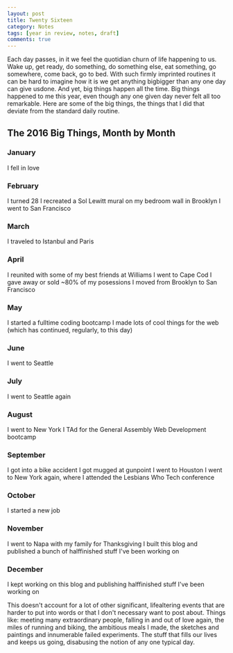 ```yaml
---
layout: post
title: Twenty Sixteen
category: Notes
tags: [year in review, notes, draft]
comments: true
---
```


<p>Each day passes, in it we feel the quotidian churn of life happening to us. Wake up, get ready, do something, do something else, eat something, go somewhere, come back, go to bed. With such firmly imprinted routines it can be hard to imagine how it is we get anything bigbigger than any one day can give usdone. And yet, big things happen all the time. Big things happened to me this year, even though any one given day never felt all too remarkable. Here are some of the big things, the things that I did that deviate from the standard daily routine.</p>

<h2>The 2016 Big Things, Month by Month</h2>

<h3>January</h3>
 I fell in love

<h3>February</h3>
 I turned 28
 I recreated a Sol Lewitt mural on my bedroom wall in Brooklyn
 I went to San Francisco

<h3>March</h3>
 I traveled to Istanbul and Paris

<h3>April</h3>
 I reunited with some of my best friends at Williams
 I went to Cape Cod
 I gave away or sold ~80% of my posessions
 I moved from Brooklyn to San Francisco

<h3>May</h3>
 I started a fulltime coding bootcamp
 I made lots of cool things for the web (which has continued, regularly, to this day)

<h3>June </h3>
 I went to Seattle

<h3>July</h3>
 I went to Seattle again

<h3>August</h3>
 I went to New York
 I TAd for the General Assembly Web Development bootcamp

<h3>September</h3>
 I got into a bike accident
 I got mugged at gunpoint
 I went to Houston
 I went to New York again, where I attended the Lesbians Who Tech conference

<h3>October</h3>
 I started a new job

<h3>November</h3>
 I went to Napa with my family for Thanksgiving
 I built this blog and published a bunch of halffinished stuff I've been working on

<h3>December</h3>
I kept working on this blog and publishing halffinished stuff I've been working on

<br>
<p>This doesn't account for a lot of other significant, lifealtering events that are harder to put into words or that I don't necessary want to post about. Things like: meeting many extraordinary people, falling in and out of love again, the miles of running and biking, the ambitious meals I made, the sketches and paintings and innumerable failed experiments. The stuff that fills our lives and keeps us going, disabusing the notion of any one typical day.</p>
